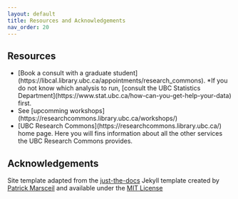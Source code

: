```yaml
---
layout: default
title: Resources and Acknowledgements
nav_order: 20
---
```

## Resources
<ul>
<li>[Book a consult with a graduate student](https://libcal.library.ubc.ca/appointments/research_commons). *If you do not know which analysis to run, [consult the UBC Statistics Department](https://www.stat.ubc.ca/how-can-you-get-help-your-data) first.</li> 
<li>See [upcomming workshops](https://researchcommons.library.ubc.ca/workshops/)</li>
<li>[UBC Research Commons](https://researchcommons.library.ubc.ca/) home page. Here you will fins information about all the other services the UBC Research Commons provides.</li>
</ul>



## Acknowledgements

Site template adapted from the [just-the-docs](https://github.com/pmarsceill/just-the-docs) Jekyll template created by [Patrick Marsceil](https://github.com/pmarsceill) and available under the [MIT License](http://opensource.org/licenses/MIT)
